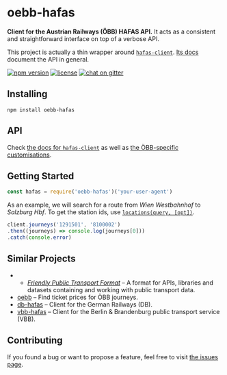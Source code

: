 # oebb-hafas

**Client for the Austrian Railways (ÖBB) HAFAS API.** It acts as a consistent and straightforward interface on top of a verbose API.

This project is actually a thin wrapper around [`hafas-client`](https://github.com/derhuerst/hafas-client#hafas-client). [Its docs](https://github.com/derhuerst/hafas-client/tree/5.0.0/docs) document the API in general.

[![npm version](https://img.shields.io/npm/v/oebb-hafas.svg)](https://www.npmjs.com/package/oebb-hafas)
[![license](https://img.shields.io/github/license/juliuste/oebb-hafas.svg?style=flat)](LICENSE)
[![chat on gitter](https://badges.gitter.im/juliuste.svg)](https://gitter.im/juliuste)

## Installing

```shell
npm install oebb-hafas
```

## API

Check [the docs for `hafas-client`](https://github.com/derhuerst/hafas-client/tree/master/docs) as well as [the ÖBB-specific customisations](https://github.com/derhuerst/hafas-client/blob/master/p/oebb/readme.md).


## Getting Started

```javascript
const hafas = require('oebb-hafas')('your-user-agent')
```

As an example, we will search for a route from *Wien Westbahnhof* to *Salzburg Hbf*. To get the station ids, use [`locations(query, [opt])`](https://github.com/derhuerst/hafas-client/blob/master/docs/locations.md).

```javascript
client.journeys('1291501', '8100002')
.then((journeys) => console.log(journeys[0]))
.catch(console.error)
```

## Similar Projects

- - [*Friendly Public Transport Format*](https://github.com/public-transport/friendly-public-transport-format#friendly-public-transport-format-fptf) – A format for APIs, libraries and datasets containing and working with public transport data.
- [oebb](https://github.com/juliuste/oebb) – Find ticket prices for ÖBB journeys.
- [db-hafas](https://github.com/derhuerst/db-hafas) – Client for the German Railways (DB).
- [vbb-hafas](https://github.com/derhuerst/vbb-hafas) – Client for the Berlin & Brandenburg public transport service (VBB).


## Contributing

If you found a bug or want to propose a feature, feel free to visit [the issues page](https://github.com/juliuste/boilerplate/issues).
